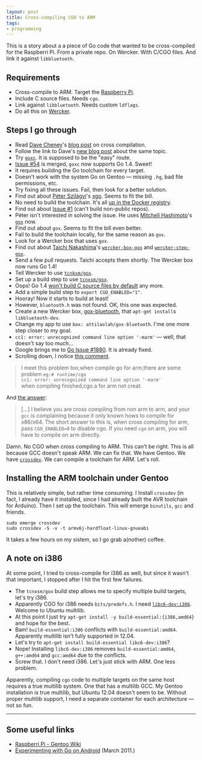 ```yaml
---
layout: post
title: Cross-compiling CGO to ARM
tags:
- programming
---
```


This is a story about a a piece of Go code that wanted to be cross-compiled for
the Raspberri Pi. From a private repo. On Wercker. With C/CGO files. And link
it against `libbluetooth`.


## Requirements

* Cross-compile to ARM. Target the [Raspberry Pi].
* Include C source files. Needs `cgo`.
* Link against `libbluetooth`. Needs custom `ldflags`.
* Do all this on [Wercker].

[Raspberry Pi]: https://www.raspberrypi.org/
[Wercker]: https://wercker.com/


## Steps I go through

* Read [Dave Cheney][davecheney]'s [blog post][1] on cross compilation.
* Follow the link to Dave's [new blog post][2] about the same topic.
* Try [`goxc`][3]. It is supposed to be the "easy" route.
* [Issue #54][4] is merged, `goxc` now supports Go 1.4. Sweet!
* It requires building the Go toolchain for every target.
* Doesn't work with the system Go on Gentoo — missing `.hg`, bad file permissions, etc.
* Try fixing all these issues. Fail, then look for a better solution.
* Find out about [Péter Szilágyi][peter_szilagyi]'s [xgo][5]. Seems to fit the bill.
* No need to build the toolchain. It's all [up in the Docker registry][8].
* Find out about [Issue #1][6] (can't build non-public repos).
* Péter isn't interested in solving the issue. He uses [Mitchell Hashimoto][mitchellh]'s [`gox`][7] now.
* Find out about `gox`. Seems to fit the bill even better.
* Fail to build the toolchain locally, for the same reason as `gox`.
* Look for a Wercker box that uses `gox`.
* Find out about [Taichi Nakashima][deeeet]'s [`wercker-box-gox`][9] and [`wercker-step-gox`][10].
* Send a few pull requests. Taichi accepts them shortly. The Wercker box now runs Go 1.4!
* Tell Wercker to use [`tcnksm/gox`][11].
* Set up a build step to use [`tcnxsm/gox`][12].
* Oops! Go 1.4 [won't build C source files by default][13] any more.
* Add a simple build step to `export CGO_ENABLED="1"`.
* Hooray! Now it starts to build at least!
* However, `bluetooth.h` was not found. OK, this one was expected.
* Create a new Wercker box, [gox-bluetooth][14], that `apt-get install`s `libbluetooth-dev`.
* Change my app to use `box: attilaolah/gox-bluetooth`. I'me one more step closer to my goal.
* `cc1: error: unrecognized command line option '-marm'` — well, that doesn't say too much…
* Google brings me to [Go Issue #1880][16]. It is already fixed.
* Scrolling down, I notice [this comment][17].

> I meet this problem too,when compile go for arm,there are some problem
> `eg:# runtime/cgo`<br>
> `cc1: error: unrecognized command line option '-marm'`<br>
> when compiling finished,cgo.a for arm not creat.

And [the answer][18]:

> […] I believe you are cross compiling from non arm to arm, and your `gcc` is
> complaining because it only known hows to compile for x86/x64. The short answer to this
> is, when cross compiling for arm, pass `CGO_ENABLED=0` to disable cgo. If you need `cgo` on
> arm, you will have to compile on arm directly.

Damn. No CGO when cross compiling to ARM. This can't be right. This is all
because GCC doesn't speak ARM. We can fix that. We have Gentoo. We have
[`crossdev`][19]. We can compile a toolchain for ARM. Let's roll.

[davecheney]: https://twitter.com/davecheney
[peter_szilagyi]: https://twitter.com/peter_szilagyi
[mitchellh]: https://twitter.com/mitchellh
[deeeet]: https://twitter.com/deeeet

[1]: https://dave.cheney.net/2012/09/08/an-introduction-to-cross-compilation-with-go
[2]: https://dave.cheney.net/2013/07/09/an-introduction-to-cross-compilation-with-go-1-1
[3]: https://github.com/laher/goxc
[4]: https://github.com/laher/goxc/pull/54
[5]: https://github.com/karalabe/xgo
[6]: https://github.com/karalabe/xgo/issues/1
[7]: https://github.com/mitchellh/gox
[8]: https://registry.hub.docker.com/u/karalabe/xgo-latest
[9]: https://github.com/tcnksm/wercker-box-gox
[10]: https://github.com/tcnksm/wercker-step-gox
[11]: https://app.wercker.com/#applications/54391f7d84570fc622001320/tab/details
[12]: https://app.wercker.com/#applications/5438e27b2131b5070f0d38bc/tab/details
[13]: https://golang.org/doc/go1.4#gocmd
[14]: https://app.wercker.com/#applications/5492f12e6b3ba8733d986071/tab/details
[16]: https://golang.org/issue/1880
[17]: https://github.com/golang/go/issues/1880#issuecomment-66056700
[18]: https://github.com/golang/go/issues/1880#issuecomment-66056701
[19]: https://www.gentoo.org/proj/en/base/embedded/cross-development.xml


## Installing the ARM toolchain under Gentoo

This is relatively simple, but rather time consuming. I Install `crossdev` (in
fact, I already have it installed, since I had already built the AVR toolchain
for Arduino). Then I set up the toolchain. This will emerge `binutils`, `gcc`
and friends. 

```
sudo emerge crossdev
sudo crossdev -S -v -t armv6j-hardfloat-linux-gnueabi
```

It takes a few hours on my sistem, so I go grab a(nother) coffee.


## A note on i386

At some point, I tried to cross-compile for i386 as well, but since it wasn't
that important, I stopped after I hit the first few failures.

* The `tcnxsm/gox` build step allows me to specify multiple build targets, let's try i386.
* Apparently CGO for i386 needs `bits/predefs.h`. I need [`libc6-dev:i386`][15]. Welcome to Ubuntu multilib.
* At this point I just try `apt-get install -y build-essential:{i386,amd64}` and hope for the best.
* Bam! `build-essential:i386` conflicts with `build-essential:amd64`. Apparently multilib isn't fully supported in 12.04.
* Let's try to `apt-get install build-essential libc6-dev:i386`?
* Nope! Installing `libc6-dev:i386` removes `build-essential:amd64`, `g++:amd64` and `gcc:amd64` due to the conflicts.
* Screw that. I don't need i386. Let's just stick with ARM. One less problem.


[15]: https://packages.ubuntu.com/precise/libs/libc6-dev

Apparently, compiling `cgo` code to multiple targets on the same host requires
a true multilib system. One that has a multilib GCC. My Gentoo installation is
true multilib, but Ubuntu 12.04 doesn't seem to be. Without proper multilib
support, I need a separate container for each architecture — not so fun.

---


## Some useful links

* [Raspberri Pi - Gentoo Wiki](https://wiki.gentoo.org/wiki/Raspberry_Pi)
* [Experimenting with Go on Android](https://river.styx.org/ww/2011/03/godroid) (March 2011.)
